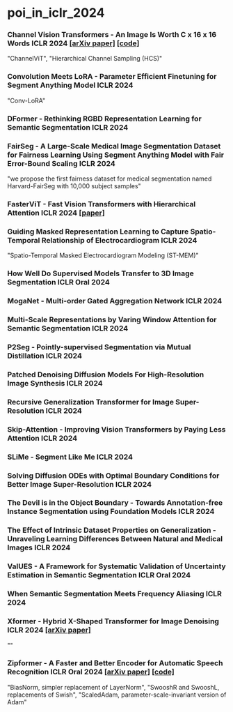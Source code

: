 # poi_in_iclr_2024

### Channel Vision Transformers - An Image Is Worth C x 16 x 16 Words ICLR 2024 [[arXiv paper]](https://arxiv.org/abs/2309.16108) [[code]](https://github.com/insitro/ChannelViT)
"ChannelViT", "Hierarchical Channel Sampling (HCS)"
### Convolution Meets LoRA - Parameter Efficient Finetuning for Segment Anything Model ICLR 2024
"Conv-LoRA"
### DFormer - Rethinking RGBD Representation Learning for Semantic Segmentation ICLR 2024
### FairSeg - A Large-Scale Medical Image Segmentation Dataset for Fairness Learning Using Segment Anything Model with Fair Error-Bound Scaling ICLR 2024
"we propose the first fairness dataset for medical segmentation named Harvard-FairSeg with 10,000 subject samples"
### FasterViT - Fast Vision Transformers with Hierarchical Attention ICLR 2024 [[paper]](https://arxiv.org/abs/2306.06189)
### Guiding Masked Representation Learning to Capture Spatio-Temporal Relationship of Electrocardiogram ICLR 2024
"Spatio-Temporal Masked Electrocardiogram Modeling (ST-MEM)"
### How Well Do Supervised Models Transfer to 3D Image Segmentation ICLR Oral 2024
### MogaNet - Multi-order Gated Aggregation Network ICLR 2024
### Multi-Scale Representations by Varing Window Attention for Semantic Segmentation ICLR 2024
### P2Seg - Pointly-supervised Segmentation via Mutual Distillation ICLR 2024
### Patched Denoising Diffusion Models For High-Resolution Image Synthesis ICLR 2024
### Recursive Generalization Transformer for Image Super-Resolution ICLR 2024
### Skip-Attention - Improving Vision Transformers by Paying Less Attention ICLR 2024
### SLiMe - Segment Like Me ICLR 2024
### Solving Diffusion ODEs with Optimal Boundary Conditions for Better Image Super-Resolution ICLR 2024
### The Devil is in the Object Boundary - Towards Annotation-free Instance Segmentation using Foundation Models ICLR 2024
### The Effect of Intrinsic Dataset Properties on Generalization - Unraveling Learning Differences Between Natural and Medical Images ICLR 2024
### ValUES - A Framework for Systematic Validation of Uncertainty Estimation in Semantic Segmentation ICLR Oral 2024
### When Semantic Segmentation Meets Frequency Aliasing ICLR 2024
### Xformer - Hybrid X-Shaped Transformer for Image Denoising ICLR 2024 [[arXiv paper]](https://arxiv.org/abs/2303.06440)
""
### Zipformer - A Faster and Better Encoder for Automatic Speech Recognition ICLR Oral 2024 [[arXiv paper]](https://arxiv.org/abs/2310.11230) [[code]](https://github.com/k2-fsa/icefall)
"BiasNorm, simpler replacement of LayerNorm", "SwooshR and SwooshL, replacements of Swish", "ScaledAdam, parameter-scale-invariant version of Adam"